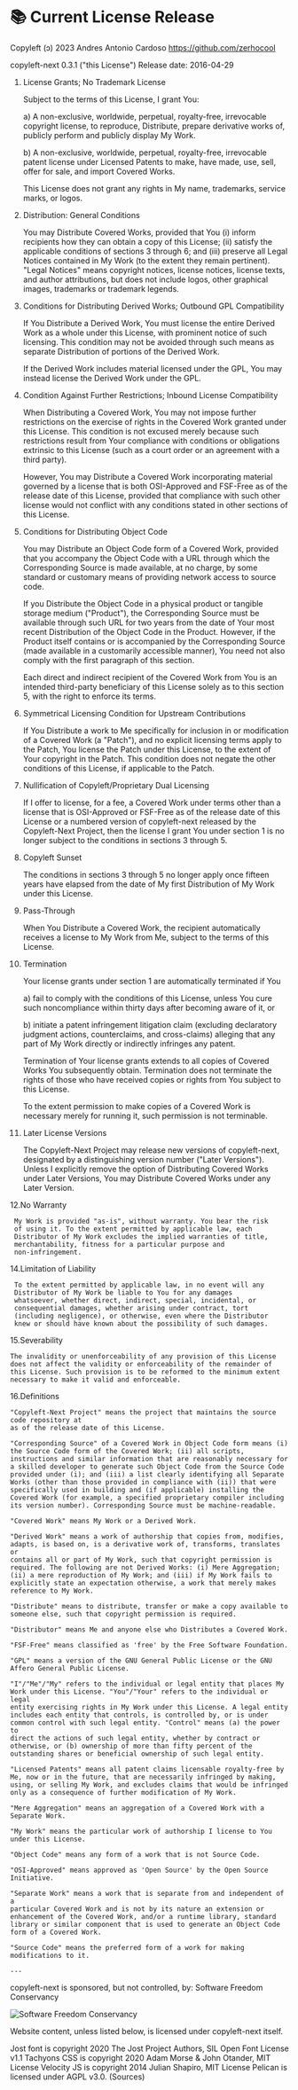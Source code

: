 # 📚 Current License Release

Copyleft (ɔ) 2023 Andres Antonio Cardoso <https://github.com/zerhocool>

copyleft-next 0.3.1 ("this License")
Release date: 2016-04-29

1. License Grants; No Trademark License

   Subject to the terms of this License, I grant You:

   a) A non-exclusive, worldwide, perpetual, royalty-free, irrevocable
   copyright license, to reproduce, Distribute, prepare derivative works
   of, publicly perform and publicly display My Work.

   b) A non-exclusive, worldwide, perpetual, royalty-free, irrevocable
   patent license under Licensed Patents to make, have made, use, sell,
   offer for sale, and import Covered Works.

   This License does not grant any rights in My name, trademarks, service
   marks, or logos.

2. Distribution: General Conditions

   You may Distribute Covered Works, provided that You (i) inform
   recipients how they can obtain a copy of this License; (ii) satisfy the
   applicable conditions of sections 3 through 6; and (iii) preserve all
   Legal Notices contained in My Work (to the extent they remain
   pertinent). "Legal Notices" means copyright notices, license notices,
   license texts, and author attributions, but does not include logos,
   other graphical images, trademarks or trademark legends.

3. Conditions for Distributing Derived Works; Outbound GPL Compatibility

   If You Distribute a Derived Work, You must license the entire Derived
   Work as a whole under this License, with prominent notice of such
   licensing. This condition may not be avoided through such means as
   separate Distribution of portions of the Derived Work.

   If the Derived Work includes material licensed under the GPL, You may
   instead license the Derived Work under the GPL.

4. Condition Against Further Restrictions; Inbound License Compatibility

   When Distributing a Covered Work, You may not impose further
   restrictions on the exercise of rights in the Covered Work granted under
   this License. This condition is not excused merely because such
   restrictions result from Your compliance with conditions or obligations
   extrinsic to this License (such as a court order or an agreement with a
   third party).

   However, You may Distribute a Covered Work incorporating material
   governed by a license that is both OSI-Approved and FSF-Free as of the
   release date of this License, provided that compliance with such
   other license would not conflict with any conditions stated in other
   sections of this License.

5. Conditions for Distributing Object Code

   You may Distribute an Object Code form of a Covered Work, provided that
   you accompany the Object Code with a URL through which the Corresponding
   Source is made available, at no charge, by some standard or customary
   means of providing network access to source code.

   If you Distribute the Object Code in a physical product or tangible
   storage medium ("Product"), the Corresponding Source must be available
   through such URL for two years from the date of Your most recent
   Distribution of the Object Code in the Product. However, if the Product
   itself contains or is accompanied by the Corresponding Source (made
   available in a customarily accessible manner), You need not also comply
   with the first paragraph of this section.

   Each direct and indirect recipient of the Covered Work from You is an
   intended third-party beneficiary of this License solely as to this
   section 5, with the right to enforce its terms.

6. Symmetrical Licensing Condition for Upstream Contributions

   If You Distribute a work to Me specifically for inclusion in or
   modification of a Covered Work (a "Patch"), and no explicit licensing
   terms apply to the Patch, You license the Patch under this License, to
   the extent of Your copyright in the Patch. This condition does not
   negate the other conditions of this License, if applicable to the Patch.

7. Nullification of Copyleft/Proprietary Dual Licensing

   If I offer to license, for a fee, a Covered Work under terms other than
   a license that is OSI-Approved or FSF-Free as of the release date of this
   License or a numbered version of copyleft-next released by the
   Copyleft-Next Project, then the license I grant You under section 1 is no
   longer subject to the conditions in sections 3 through 5.

8. Copyleft Sunset

   The conditions in sections 3 through 5 no longer apply once fifteen
   years have elapsed from the date of My first Distribution of My Work
   under this License.

9. Pass-Through

   When You Distribute a Covered Work, the recipient automatically receives
   a license to My Work from Me, subject to the terms of this License.

10. Termination

    Your license grants under section 1 are automatically terminated if You

    a) fail to comply with the conditions of this License, unless You cure
    such noncompliance within thirty days after becoming aware of it, or

    b) initiate a patent infringement litigation claim (excluding
    declaratory judgment actions, counterclaims, and cross-claims)
    alleging that any part of My Work directly or indirectly infringes
    any patent.

    Termination of Your license grants extends to all copies of Covered
    Works You subsequently obtain. Termination does not terminate the
    rights of those who have received copies or rights from You subject to
    this License.

    To the extent permission to make copies of a Covered Work is necessary
    merely for running it, such permission is not terminable.

11. Later License Versions

    The Copyleft-Next Project may release new versions of copyleft-next,
    designated by a distinguishing version number ("Later Versions").
    Unless I explicitly remove the option of Distributing Covered Works
    under Later Versions, You may Distribute Covered Works under any Later
    Version.

12.No Warranty

     My Work is provided "as-is", without warranty. You bear the risk
     of using it. To the extent permitted by applicable law, each
     Distributor of My Work excludes the implied warranties of title,
     merchantability, fitness for a particular purpose and
     non-infringement.

14.Limitation of Liability

     To the extent permitted by applicable law, in no event will any
     Distributor of My Work be liable to You for any damages
     whatsoever, whether direct, indirect, special, incidental, or
     consequential damages, whether arising under contract, tort
     (including negligence), or otherwise, even where the Distributor
     knew or should have known about the possibility of such damages.

15.Severability

    The invalidity or unenforceability of any provision of this License
    does not affect the validity or enforceability of the remainder of
    this License. Such provision is to be reformed to the minimum extent
    necessary to make it valid and enforceable.

16.Definitions

    "Copyleft-Next Project" means the project that maintains the source
    code repository at
    as of the release date of this License.

    "Corresponding Source" of a Covered Work in Object Code form means (i)
    the Source Code form of the Covered Work; (ii) all scripts,
    instructions and similar information that are reasonably necessary for
    a skilled developer to generate such Object Code from the Source Code
    provided under (i); and (iii) a list clearly identifying all Separate
    Works (other than those provided in compliance with (ii)) that were
    specifically used in building and (if applicable) installing the
    Covered Work (for example, a specified proprietary compiler including
    its version number). Corresponding Source must be machine-readable.

    "Covered Work" means My Work or a Derived Work.

    "Derived Work" means a work of authorship that copies from, modifies,
    adapts, is based on, is a derivative work of, transforms, translates or
    contains all or part of My Work, such that copyright permission is
    required. The following are not Derived Works: (i) Mere Aggregation;
    (ii) a mere reproduction of My Work; and (iii) if My Work fails to
    explicitly state an expectation otherwise, a work that merely makes
    reference to My Work.

    "Distribute" means to distribute, transfer or make a copy available to
    someone else, such that copyright permission is required.

    "Distributor" means Me and anyone else who Distributes a Covered Work.

    "FSF-Free" means classified as 'free' by the Free Software Foundation.

    "GPL" means a version of the GNU General Public License or the GNU
    Affero General Public License.

    "I"/"Me"/"My" refers to the individual or legal entity that places My
    Work under this License. "You"/"Your" refers to the individual or legal
    entity exercising rights in My Work under this License. A legal entity
    includes each entity that controls, is controlled by, or is under
    common control with such legal entity. "Control" means (a) the power to
    direct the actions of such legal entity, whether by contract or
    otherwise, or (b) ownership of more than fifty percent of the
    outstanding shares or beneficial ownership of such legal entity.

    "Licensed Patents" means all patent claims licensable royalty-free by
    Me, now or in the future, that are necessarily infringed by making,
    using, or selling My Work, and excludes claims that would be infringed
    only as a consequence of further modification of My Work.

    "Mere Aggregation" means an aggregation of a Covered Work with a
    Separate Work.

    "My Work" means the particular work of authorship I license to You
    under this License.

    "Object Code" means any form of a work that is not Source Code.

    "OSI-Approved" means approved as 'Open Source' by the Open Source
    Initiative.

    "Separate Work" means a work that is separate from and independent of a
    particular Covered Work and is not by its nature an extension or
    enhancement of the Covered Work, and/or a runtime library, standard
    library or similar component that is used to generate an Object Code
    form of a Covered Work.

    "Source Code" means the preferred form of a work for making
    modifications to it.

    ---

copyleft-next is sponsored, but not controlled, by:
Software Freedom Conservancy

![Software Freedom Conservancy](https://cdn.discordapp.com/attachments/1072960128820715602/1092474752779694181/conservancy-header.png)

Website content, unless listed below, is licensed under copyleft-next itself.

Jost font is copyright 2020 The Jost Project Authors, SIL Open Font License v1.1
Tachyons CSS is copyright 2020 Adam Morse & John Otander, MIT License
Velocity JS is copyright 2014 Julian Shapiro, MIT License
Pelican is licensed under AGPL v3.0. (Sources)
